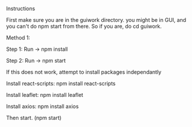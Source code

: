 Instructions

First make sure you are in the guiwork directory. you might be in GUI, and you can't do npm start from there. So if you are, do cd guiwork.

Method 1:

Step 1: Run -> npm install

Step 2: Run -> npm start

If this does not work, attempt to install packages independantly

Install react-scripts: npm install react-scripts

Install leaflet: npm install leaflet

Install axios: npm install axios

Then start. (npm start)